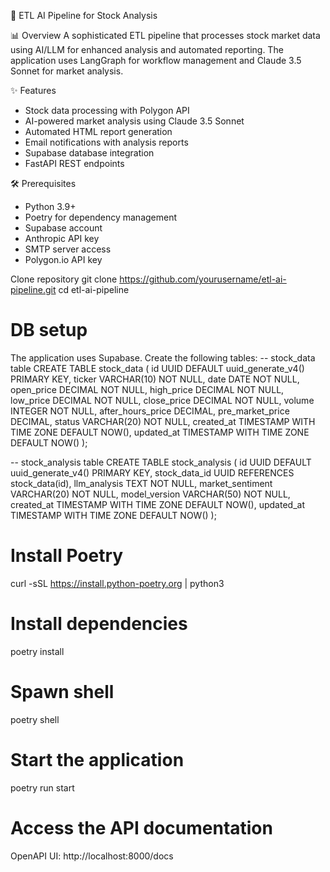 🚀 ETL AI Pipeline for Stock Analysis

📊 Overview
A sophisticated ETL pipeline that processes stock market data using AI/LLM for enhanced analysis and automated reporting. The application uses LangGraph for workflow management and Claude 3.5 Sonnet for market analysis.

✨ Features
- Stock data processing with Polygon API
- AI-powered market analysis using Claude 3.5 Sonnet 
- Automated HTML report generation
- Email notifications with analysis reports
- Supabase database integration
- FastAPI REST endpoints

🛠 Prerequisites
- Python 3.9+
- Poetry for dependency management
- Supabase account
- Anthropic API key
- SMTP server access
- Polygon.io API key

Clone repository
git clone https://github.com/yourusername/etl-ai-pipeline.git
cd etl-ai-pipeline

# DB setup
The application uses Supabase. Create the following tables:
-- stock_data table
CREATE TABLE stock_data (
  id UUID DEFAULT uuid_generate_v4() PRIMARY KEY,
  ticker VARCHAR(10) NOT NULL,
  date DATE NOT NULL,
  open_price DECIMAL NOT NULL,
  high_price DECIMAL NOT NULL,
  low_price DECIMAL NOT NULL,
  close_price DECIMAL NOT NULL,
  volume INTEGER NOT NULL,
  after_hours_price DECIMAL,
  pre_market_price DECIMAL,
  status VARCHAR(20) NOT NULL,
  created_at TIMESTAMP WITH TIME ZONE DEFAULT NOW(),
  updated_at TIMESTAMP WITH TIME ZONE DEFAULT NOW()
);

-- stock_analysis table
CREATE TABLE stock_analysis (
  id UUID DEFAULT uuid_generate_v4() PRIMARY KEY,
  stock_data_id UUID REFERENCES stock_data(id),
  llm_analysis TEXT NOT NULL,
  market_sentiment VARCHAR(20) NOT NULL,
  model_version VARCHAR(50) NOT NULL,
  created_at TIMESTAMP WITH TIME ZONE DEFAULT NOW(),
  updated_at TIMESTAMP WITH TIME ZONE DEFAULT NOW()
);

# Install Poetry
curl -sSL https://install.python-poetry.org | python3 

# Install dependencies
poetry install

# Spawn shell
poetry shell

# Start the application
poetry run start

# Access the API documentation
OpenAPI UI: http://localhost:8000/docs







